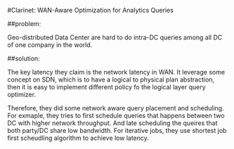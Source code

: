 #Clarinet: WAN-Aware Optimization for Analytics Queries 

##problem:

Geo-distributed Data Center are hard to do intra-DC queries among all DC of one company in the world.

##solution:

The key latency they claim is the network latency in WAN. It leverage some concept on SDN, which is to have a logical to physical plan abstraction, then it is easy to implement different policy fo the logical layer query optimizer.


Therefore, they did some network aware query placement and scheduling. For exmaple, they tries to first schedule queries that happens between two DC with higher network throughput. And late scheduling the queires that both party/DC share low bandwidth.
For iterative jobs, they use shortest job first scheudling algorithm to achieve low latency.


